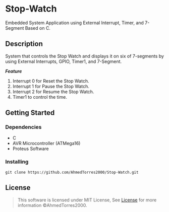 # Stop-Watch

Embedded System Application using External Interrupt, Timer, and 7-Segment Based on C. 

## Description

 System that controls the Stop Watch and displays it on six of 7-segments by using External Interrupts, GPIO, Timer1, and 7-Segment. 

 ***Feature***
1. Interrupt 0 for Reset the Stop Watch. 
2. Interrupt 1 for Pause the Stop Watch.
3. Interrupt 2 for Resume the Stop Watch. 
4. Timer1 to control the time.

## Getting Started

### Dependencies

* C
* AVR Microcontroller (ATMega16)
* Proteus Software 

### Installing

```
git clone https://github.com/AhmedTorres2000/Stop-Watch.git
```

## License <a name="license"></a>

> This software is licensed under MIT License,
> See [License](https://github.com/ZiadSheriif/Stop-Watch/blob/main/License) for more information ©AhmedTorres2000.
